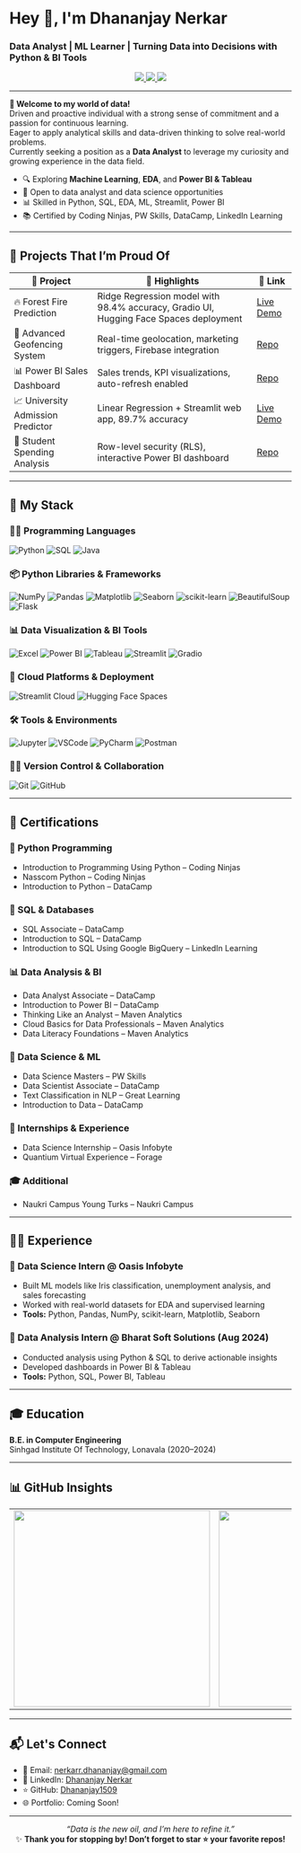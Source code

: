 # Hey 👋, I'm Dhananjay Nerkar  
### Data Analyst | ML Learner | Turning Data into Decisions with Python & BI Tools

<div align="center">
  <a href="mailto:nerkarr.dhananjay@gmail.com">
    <img src="https://img.shields.io/badge/Email Dhananjay-red?style=flat-square&logo=gmail" />
  </a>
  <a href="https://www.linkedin.com/in/dhananjay-da/">
    <img src="https://img.shields.io/badge/LinkedIn Dhananjay-blue?style=flat-square&logo=linkedin" />
  </a>
  <a href="https://github.com/Dhananjay1509">
    <img src="https://img.shields.io/badge/GitHub Dhananjay1509-181717?style=flat-square&logo=github" />
  </a>
</div>

---

**🌟 Welcome to my world of data!**  
Driven and proactive individual with a strong sense of commitment and a passion for continuous learning.  
Eager to apply analytical skills and data-driven thinking to solve real-world problems.  
Currently seeking a position as a **Data Analyst** to leverage my curiosity and growing experience in the data field.

- 🔍 Exploring **Machine Learning**, **EDA**, and **Power BI & Tableau**
- 🚀 Open to data analyst and data science opportunities
- 📊 Skilled in Python, SQL, EDA, ML, Streamlit, Power BI
- 📚 Certified by Coding Ninjas, PW Skills, DataCamp, LinkedIn Learning

---

## 🚀 Projects That I’m Proud Of

| 🔧 Project | 🌟 Highlights | 🔗 Link |
|-----------|---------------|--------|
| 🔥 Forest Fire Prediction | Ridge Regression model with 98.4% accuracy, Gradio UI, Hugging Face Spaces deployment | [Live Demo](https://huggingface.co/spaces/dhananjay1509/forest-fire-prediction) |
| 🎯 Advanced Geofencing System | Real-time geolocation, marketing triggers, Firebase integration | [Repo](https://github.com/Dhananjay1509/Advanced-Geofencing) |
| 📊 Power BI Sales Dashboard | Sales trends, KPI visualizations, auto-refresh enabled | [Repo](https://github.com/Dhananjay1509/Bharat-Soft-Solution/tree/main/Power%20BI/T2) |
| 📈 University Admission Predictor | Linear Regression + Streamlit web app, 89.7% accuracy | [Live Demo](https://admissionlr.streamlit.app/) |
| 🧾 Student Spending Analysis | Row-level security (RLS), interactive Power BI dashboard | [Repo](https://github.com/Dhananjay1509/Bharat-Soft-Solution/tree/main/Power%20BI/T1) |

---

## 🧠 My Stack

### 👨‍💻 Programming Languages  
![Python](https://img.shields.io/badge/-Python-3776AB?style=flat-square&logo=python&logoColor=white)
![SQL](https://img.shields.io/badge/-SQL-4479A1?style=flat-square&logo=MySQL&logoColor=white)
![Java](https://img.shields.io/badge/-Java-007396?style=flat-square&logo=java&logoColor=white)

### 📦 Python Libraries & Frameworks  
![NumPy](https://img.shields.io/badge/-NumPy-013243?style=flat-square&logo=numpy)
![Pandas](https://img.shields.io/badge/-Pandas-150458?style=flat-square&logo=pandas)
![Matplotlib](https://img.shields.io/badge/-Matplotlib-11557C?style=flat-square)
![Seaborn](https://img.shields.io/badge/-Seaborn-3D3D3D?style=flat-square)
![scikit-learn](https://img.shields.io/badge/-scikit--learn-F7931E?style=flat-square&logo=scikit-learn&logoColor=white)
![BeautifulSoup](https://img.shields.io/badge/-BeautifulSoup-3F3F3F?style=flat-square)
![Flask](https://img.shields.io/badge/-Flask-000000?style=flat-square&logo=flask)

### 📊 Data Visualization & BI Tools  
![Excel](https://img.shields.io/badge/-Excel-217346?style=flat-square&logo=microsoft-excel&logoColor=white)
![Power BI](https://img.shields.io/badge/-PowerBI-F2C811?style=flat-square&logo=PowerBI&logoColor=black)
![Tableau](https://img.shields.io/badge/-Tableau-E97627?style=flat-square&logo=Tableau&logoColor=white)
![Streamlit](https://img.shields.io/badge/-Streamlit-FF4B4B?style=flat-square&logo=streamlit&logoColor=white)
![Gradio](https://img.shields.io/badge/-Gradio-FF6F61?style=flat-square)

### 🚀 Cloud Platforms & Deployment
![Streamlit Cloud](https://img.shields.io/badge/-Streamlit_Cloud-FF4B4B?style=flat-square&logo=streamlit&logoColor=white)
![Hugging Face Spaces](https://img.shields.io/badge/-Hugging_Face_Spaces-FFD21E?style=flat-square&logo=huggingface&logoColor=black)

### 🛠️ Tools & Environments  
![Jupyter](https://img.shields.io/badge/-Jupyter-F37626?style=flat-square&logo=jupyter)
![VSCode](https://img.shields.io/badge/-VSCode-007ACC?style=flat-square&logo=visual-studio-code)
![PyCharm](https://img.shields.io/badge/-PyCharm-000000?style=flat-square&logo=pycharm)
![Postman](https://img.shields.io/badge/-Postman-FF6C37?style=flat-square&logo=postman)

### 🧑‍💻 Version Control & Collaboration  
![Git](https://img.shields.io/badge/-Git-F05032?style=flat-square&logo=git)
![GitHub](https://img.shields.io/badge/-GitHub-181717?style=flat-square&logo=github)

---

## 📜 Certifications

### 🐍 Python Programming
- Introduction to Programming Using Python – Coding Ninjas  
- Nasscom Python – Coding Ninjas  
- Introduction to Python – DataCamp  

### 🧪 SQL & Databases
- SQL Associate – DataCamp  
- Introduction to SQL – DataCamp  
- Introduction to SQL Using Google BigQuery – LinkedIn Learning  

### 📊 Data Analysis & BI
- Data Analyst Associate – DataCamp  
- Introduction to Power BI – DataCamp  
- Thinking Like an Analyst – Maven Analytics  
- Cloud Basics for Data Professionals – Maven Analytics  
- Data Literacy Foundations – Maven Analytics  

### 🧠 Data Science & ML
- Data Science Masters – PW Skills  
- Data Scientist Associate – DataCamp  
- Text Classification in NLP – Great Learning  
- Introduction to Data – DataCamp  

### 💼 Internships & Experience
- Data Science Internship – Oasis Infobyte  
- Quantium Virtual Experience – Forage  

### 🎓 Additional
- Naukri Campus Young Turks – Naukri Campus  

---

## 👨‍💻 Experience

### 🔹 Data Science Intern @ Oasis Infobyte
- Built ML models like Iris classification, unemployment analysis, and sales forecasting  
- Worked with real-world datasets for EDA and supervised learning  
- **Tools:** Python, Pandas, NumPy, scikit-learn, Matplotlib, Seaborn  

### 🔹 Data Analysis Intern @ Bharat Soft Solutions (Aug 2024)
- Conducted analysis using Python & SQL to derive actionable insights  
- Developed dashboards in Power BI & Tableau  
- **Tools:** Python, SQL, Power BI, Tableau  

---

## 🎓 Education
**B.E. in Computer Engineering**  
Sinhgad Institute Of Technology, Lonavala (2020–2024)

---

## 📊 GitHub Insights

<div align="center">

<!-- One-line Layout -->
<table>
  <tr>
    <td>
      <img src="https://github-readme-stats.vercel.app/api/top-langs/?username=Dhananjay1509&layout=compact&theme=github_dark&border_radius=10&langs_count=15" width="350"/>
    </td>
    <td>
      <img src="https://github-readme-stats.vercel.app/api?username=Dhananjay1509&show_icons=true&theme=react&hide_title=false" width="350"/>
    </td>
    <td>
      <img src="https://github-readme-streak-stats.herokuapp.com?user=Dhananjay1509&theme=react" width="350"/>
    </td>
  </tr>
</table>

</div>


---

## 📬 Let's Connect

- 📧 Email: nerkarr.dhananjay@gmail.com  
- 🔗 LinkedIn: [Dhananjay Nerkar](https://www.linkedin.com/in/dhananjay-nerkar/)  
- ⭐ GitHub: [Dhananjay1509](https://github.com/Dhananjay1509)  
- 🌐 Portfolio: Coming Soon!

---

<div align="center"><em>“Data is the new oil, and I’m here to refine it.”</em></div>  
<div align="center">✨ <strong>Thank you for stopping by! Don’t forget to star ⭐ your favorite repos!</strong></div>
